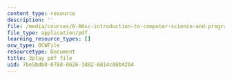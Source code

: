 ```yaml
---
content_type: resource
description: ''
file: /media/courses/6-00sc-introduction-to-computer-science-and-programming-spring-2011/7be5bdb0078d06263d826814c08b4204_ggxY20cXql8.pdf
file_type: application/pdf
learning_resource_types: []
ocw_type: OCWFile
resourcetype: Document
title: 3play pdf file
uid: 7be5bdb0-078d-0626-3d82-6814c08b4204
---
```

